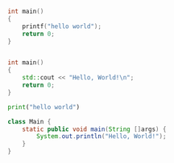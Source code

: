 ```c

int main()
{
	printf("hello world");
	return 0;
}
```



```cpp

int main()
{
	std::cout << "Hello, World!\n";
	return 0;
}
```

```python
print("hello world")
```


```java
class Main {
	static public void main(String []args) {
		System.out.println("Hello, World!");
    }
}
```